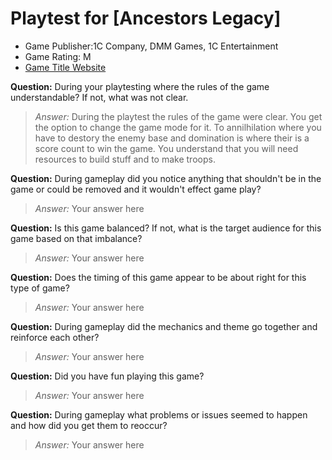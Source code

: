 
# Playtest for [Ancestors Legacy]

* Game Publisher:1C Company, DMM Games, 1C Entertainment
* Game Rating: M
* [Game Title Website](https://store.steampowered.com/app/620590/)

**Question:** During your playtesting where the rules of the game understandable? If not, what was not clear.
> _Answer:_ During the playtest the rules of the game were clear. You get the option to change the game mode for it. To annilhilation where you have to destory the enemy base and domination is where their is a score count to win the game. You understand that you will need resources to build stuff and to make troops.

**Question:** During gameplay did you notice anything that shouldn't be in the game or could be removed and it wouldn't effect game play?
> _Answer:_ Your answer here

**Question:** Is this game balanced? If not, what is the target audience for this game based on that imbalance?
> _Answer:_ Your answer here

**Question:** Does the timing of this game appear to be about right for this type of game?
> _Answer:_ Your answer here

**Question:** During gameplay did the mechanics and theme go together and reinforce each other?
> _Answer:_ Your answer here

**Question:** Did you have fun playing this game?
> _Answer:_ Your answer here

**Question:** During gameplay what problems or issues seemed to happen and how did you get them to reoccur?
> _Answer:_ Your answer here
